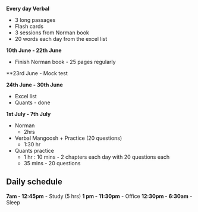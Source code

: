 **Every day Verbal**
- 3 long passages
- Flash cards
- 3 sessions from Norman book 
- 20 words each day from the excel list 

**10th June -  22th June**
- Finish Norman book  - 25 pages regularly

**23rd June - Mock test

**24th June - 30th June**
- Excel list
- Quants - done

**1st July - 7th July**
- Norman 
	- 2hrs
- Verbal Mangoosh + Practice (20 questions)
	- 1:30 hr 
- Quants practice 
	- 1 hr : 10 mins - 2 chapters each day with 20 questions each
	- 35 mins - 20 questions
## Daily schedule 
**7am - 12:45pm** - Study (5 hrs)
**1 pm - 11:30pm** - Office
**12:30pm - 6:30am** - Sleep
